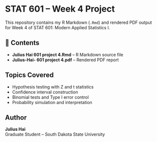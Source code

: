 # STAT 601 – Week 4 Project

This repository contains my R Markdown (`.Rmd`) and rendered PDF output for Week 4 of STAT 601: Modern Applied Statistics I.

## 📘 Contents
- **Julius Hai 601 project 4.Rmd** – R Markdown source file  
- **Julius-Hai- 601 project 4.pdf** – Rendered PDF report  

##  Topics Covered
- Hypothesis testing with Z and t statistics  
- Confidence interval construction  
- Binomial tests and Type I error control  
- Probability simulation and interpretation  

##  Author
**Julius Hai**  
Graduate Student – South Dakota State University

